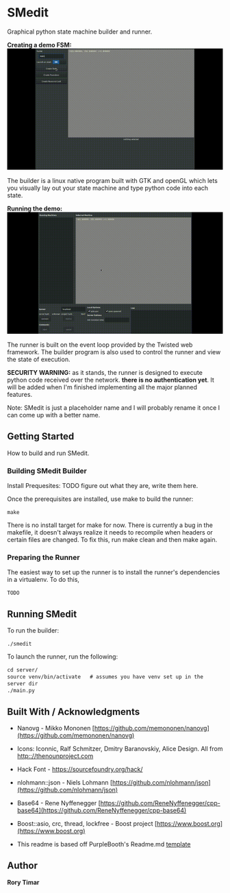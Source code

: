 # SMedit

Graphical python state machine builder and runner. 

**Creating a demo FSM:**
![Builder, building](doc/img/build.gif)

The builder is a linux native program built with GTK and openGL which lets you visually lay out your state machine and type python code into each state. 

**Running the demo:**
![Builder, running](doc/img/run.gif)

The runner is built on the event loop provided by the Twisted web framework. The builder program is also used to control the runner and view the state of execution.

**SECURITY WARNING:** as it stands, the runner is designed to execute python code received over the network. **there is no authentication yet**. It will be added when I'm finished implementing all the major planned features.

Note: SMedit is just a placeholder name and I will probably rename it once I can come up with a better name.


## Getting Started

How to build and run SMedit.

### Building SMedit Builder

Install Prequesites:  TODO  figure out what they are, write them here.

Once the prerequisites are installed, use make to build the runner:

```
make
```

There is no install target for make for now. 
There is currently a bug in the makefile, it doesn't always realize it needs to recompile when headers or certain files are changed. To fix this, run make clean and then make again.


### Preparing the Runner

The easiest way to set up the runner is to install the runner's dependencies in a virtualenv. 
To do this, 
```
TODO
```

## Running SMedit

To run the builder:
```
./smedit
```

To launch the runner, run the following:

```
cd server/
source venv/bin/activate   # assumes you have venv set up in the server dir
./main.py
```

## Built With / Acknowledgments
* Nanovg - Mikko Mononen [https://github.com/memononen/nanovg](https://github.com/memononen/nanovg)

* Icons: Iconnic, Ralf Schmitzer, Dmitry Baranovskiy, Alice Design. All from [http:://thenounproject.com](http:://thenounproject.com)

* Hack Font  -  https://sourcefoundry.org/hack/

* nlohmann::json  -  Niels Lohmann [https://github.com/nlohmann/json](https://github.com/nlohmann/json)

* Base64 - Rene Nyffenegger  [https://github.com/ReneNyffenegger/cpp-base64](https://github.com/ReneNyffenegger/cpp-base64)

* Boost::asio, crc, thread, lockfree - Boost project [https://www.boost.org](https://www.boost.org)

* This readme is based off PurpleBooth's Readme.md [template](https://gist.github.com/PurpleBooth/109311bb0361f32d87a2#file-readme-template-md)



## Author

**Rory Timar**








